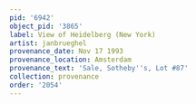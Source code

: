 ```yaml
---
pid: '6942'
object_pid: '3865'
label: View of Heidelberg (New York)
artist: janbrueghel
provenance_date: Nov 17 1993
provenance_location: Amsterdam
provenance_text: 'Sale, Sotheby''s, Lot #87'
collection: provenance
order: '2054'
---
```

